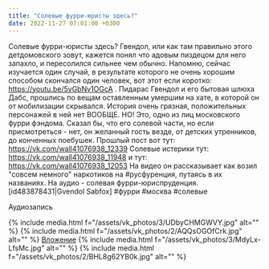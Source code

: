 ```yaml
---
title: "Солевые фурри-юристы здесь?"
date: 2022-11-27 07:01:00 +0300
---
```


Солевые фурри-юристы здесь?
Гвендол, или как там правильно этого детдомовского зовут, кажется понял что адовым пиздецом для него запахло, и пересолился сильнее чем обычно.
Напомню, сейчас изучается один случай, в результате которого не очень хорошим способом скончался один человек, вот этот если коротко: https://youtu.be/5yGbNv1OGcA . Пидарас Гвендол и его бытовая шлюха Дабс, прошлись по вещам оставленным умершим на хате, в которой он от мобилизации скрывался. История очень грязная, положительных персонажей в ней нет ВООБЩЕ.
НО!
Это, одно из лиц московского фурри фэндома. Сказал бы, что его солевой части, но если присмотреться - нет, он желанный гость везде, от детских утренников, до конченных поебушек.
Прошлый пост вот тут: https://vk.com/wall41076938_12339
Солевые истерики тут: https://vk.com/wall41076938_11948
и тут: https://vk.com/wall41076938_12053
На видео он рассказывает как возил "совсем немного" наркотиков на #русфуренция, путаясь в их названиях. На аудио - солевая фурри-юриспруденция.
[id483878431|Gvendol Sabfox]
#фурри #москва #солевые


Аудиозапись

{% include media.html f="/assets/vk_photos/3/UDbyCHMGWVY.jpg" alt="" %}
{% include media.html f="/assets/vk_photos/2/AQQsOGOfCrk.jpg" alt="" %}
[Вложение](https://vk.com/video41076938_456239572)
{% include media.html f="/assets/vk_photos/3/MdyLx-LfsMc.jpg" alt="" %}
{% include media.html f="/assets/vk_photos/2/BHL8g62YB0k.jpg" alt="" %}

